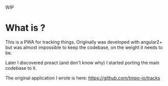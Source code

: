 
WIP




# What is ?

This is a PWA for tracking things. Originally was developed
with angular2+ but was almost impossible to keep the codebase, 
on the weight it needs to be. 

Later I discovered preact (and don't know why) I started porting
the main codebase to it.

The original application I wrote is here:
https://github.com/tmpo-io/tracks

